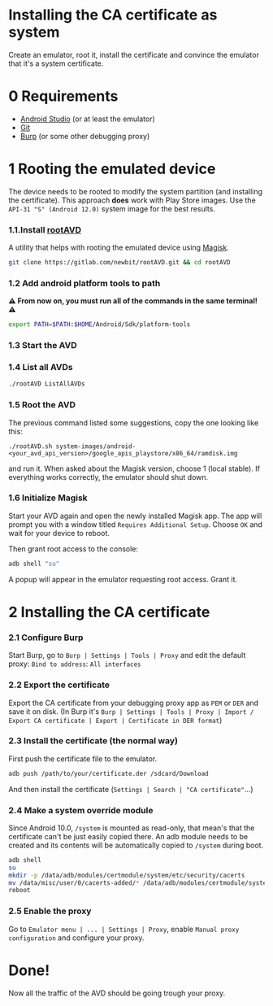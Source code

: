 # Installing the CA certificate as system
Create an emulator, root it, install the certificate and convince the emulator that it's a system certificate.
# 0 Requirements
- [Android Studio](https://developer.android.com/studio) (or at least the emulator)
- [Git](https://git-scm.com/downloads)
- [Burp](https://portswigger.net/burp/releases) (or some other debugging proxy)
# 1 Rooting the emulated device
The device needs to be rooted to modify the system partition (and installing the certificate). This approach **does** work with Play Store images. Use the `API-31 "S" (Android 12.0)` system image for the best results.
### 1.1.Install [rootAVD](https://gitlab.com/newbit/rootAVD)
A utility that helps with rooting the emulated device using [Magisk](https://github.com/topjohnwu/Magisk).
```bash
git clone https://gitlab.com/newbit/rootAVD.git && cd rootAVD
```
### 1.2 Add android platform tools to path
**⚠️ From now on, you must run all of the commands in the same terminal! ⚠️**
```bash
export PATH=$PATH:$HOME/Android/Sdk/platform-tools
```
### 1.3 Start the AVD
### 1.4 List all AVDs
```bash
./rootAVD ListAllAVDs
```
### 1.5 Root the AVD
The previous command listed some suggestions, copy the one looking like this:
```
./rootAVD.sh system-images/android-<your_avd_api_version>/google_apis_playstore/x86_64/ramdisk.img
```
and run it. When asked about the Magisk version, choose 1 (local stable). If everything works correctly, the emulator should shut down.
### 1.6 Initialize Magisk
Start your AVD again and open the newly installed Magisk app. The app will prompt you with a window titled `Requires Additional Setup`. Choose `OK` and wait for your device to reboot.

Then grant root access to the console:
```bash
adb shell "su"
```
A popup will appear in the emulator requesting root access. Grant it.
# 2 Installing the CA certificate
### 2.1 Configure Burp
Start Burp, go to `Burp | Settings | Tools | Proxy` and edit the default proxy:
`Bind to address`: `All interfaces`
### 2.2 Export the certificate
Export the CA certificate from your debugging proxy app as `PEM` or `DER` and save it on disk.
(In Burp it's `Burp | Settings | Tools | Proxy | Import / Export CA certificate | Export | Certificate in DER format`)
### 2.3 Install the certificate (the normal way)
First push the certificate file to the emulator.
```bash
adb push /path/to/your/certificate.der /sdcard/Download
```
And then install the certificate (`Settings | Search | "CA certificate"`...)
### 2.4 Make a system override module
Since Android 10.0, `/system` is mounted as read-only, that mean's that the certificate can't be just easily copied there. An adb module needs to be created and its contents will be automatically copied to `/system` during boot.
```bash
adb shell
su
mkdir -p /data/adb/modules/certmodule/system/etc/security/cacerts
mv /data/misc/user/0/cacerts-added/* /data/adb/modules/certmodule/system/etc/security/cacerts/
reboot
```
### 2.5 Enable the proxy
Go to `Emulator menu | ... | Settings | Proxy`, enable `Manual proxy configuration` and configure your proxy.

# Done!
Now all the traffic of the AVD should be going trough your proxy.